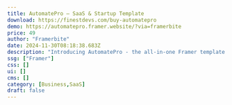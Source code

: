 ```yaml
---
title: AutomatePro — SaaS & Startup Template
download: https://finestdevs.com/buy-automatepro
demo: https://automatepro.framer.website/?via=framerbite
price: 49
author: "Framerbite"
date: 2024-11-30T08:18:38.683Z
description: "Introducing AutomatePro - the all-in-one Framer template for SaaS & startup businesses. AutomatePro provides everything you need to quickly build a professional, modern website for your SaaS or startup business."
ssg: ["Framer"]
css: []
ui: []
cms: []
category: [Business,SaaS]
draft: false
---
```

